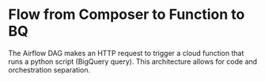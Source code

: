 # Flow from Composer to Function to BQ
The Airflow DAG makes an HTTP request to trigger a cloud function that runs a python script (BigQuery query). This architecture allows for code and orchestration separation.
